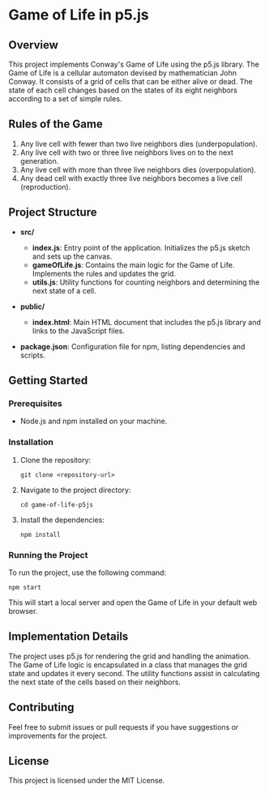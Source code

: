 # Game of Life in p5.js

## Overview
This project implements Conway's Game of Life using the p5.js library. The Game of Life is a cellular automaton devised by mathematician John Conway. It consists of a grid of cells that can be either alive or dead. The state of each cell changes based on the states of its eight neighbors according to a set of simple rules.

## Rules of the Game
1. Any live cell with fewer than two live neighbors dies (underpopulation).
2. Any live cell with two or three live neighbors lives on to the next generation.
3. Any live cell with more than three live neighbors dies (overpopulation).
4. Any dead cell with exactly three live neighbors becomes a live cell (reproduction).

## Project Structure
- **src/**
  - **index.js**: Entry point of the application. Initializes the p5.js sketch and sets up the canvas.
  - **gameOfLife.js**: Contains the main logic for the Game of Life. Implements the rules and updates the grid.
  - **utils.js**: Utility functions for counting neighbors and determining the next state of a cell.
  
- **public/**
  - **index.html**: Main HTML document that includes the p5.js library and links to the JavaScript files.

- **package.json**: Configuration file for npm, listing dependencies and scripts.

## Getting Started

### Prerequisites
- Node.js and npm installed on your machine.

### Installation
1. Clone the repository:
   ```
   git clone <repository-url>
   ```
2. Navigate to the project directory:
   ```
   cd game-of-life-p5js
   ```
3. Install the dependencies:
   ```
   npm install
   ```

### Running the Project
To run the project, use the following command:
```
npm start
```
This will start a local server and open the Game of Life in your default web browser.

## Implementation Details
The project uses p5.js for rendering the grid and handling the animation. The Game of Life logic is encapsulated in a class that manages the grid state and updates it every second. The utility functions assist in calculating the next state of the cells based on their neighbors.

## Contributing
Feel free to submit issues or pull requests if you have suggestions or improvements for the project.

## License
This project is licensed under the MIT License.